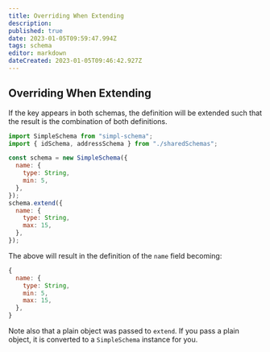 ```yaml
---
title: Overriding When Extending
description: 
published: true
date: 2023-01-05T09:59:47.994Z
tags: schema
editor: markdown
dateCreated: 2023-01-05T09:46:42.927Z
---
```


## Overriding When Extending

If the key appears in both schemas, the definition will be extended such that the result is the combination of both definitions.

```js
import SimpleSchema from "simpl-schema";
import { idSchema, addressSchema } from "./sharedSchemas";

const schema = new SimpleSchema({
  name: {
    type: String,
    min: 5,
  },
});
schema.extend({
  name: {
    type: String,
    max: 15,
  },
});
```

The above will result in the definition of the `name` field becoming:

```js
{
  name: {
    type: String,
    min: 5,
    max: 15,
  },
}
```

Note also that a plain object was passed to `extend`. If you pass a plain object, it is converted to a `SimpleSchema` instance for you.
